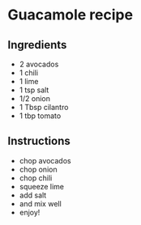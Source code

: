 # Guacamole recipe


## Ingredients

- 2 avocados
- 1 chili
- 1 lime
- 1 tsp salt
- 1/2 onion
- 1 Tbsp cilantro
- 1 tbp tomato


## Instructions

- chop avocados
- chop onion
- chop chili
- squeeze lime
- add salt
- and mix well
- enjoy!
